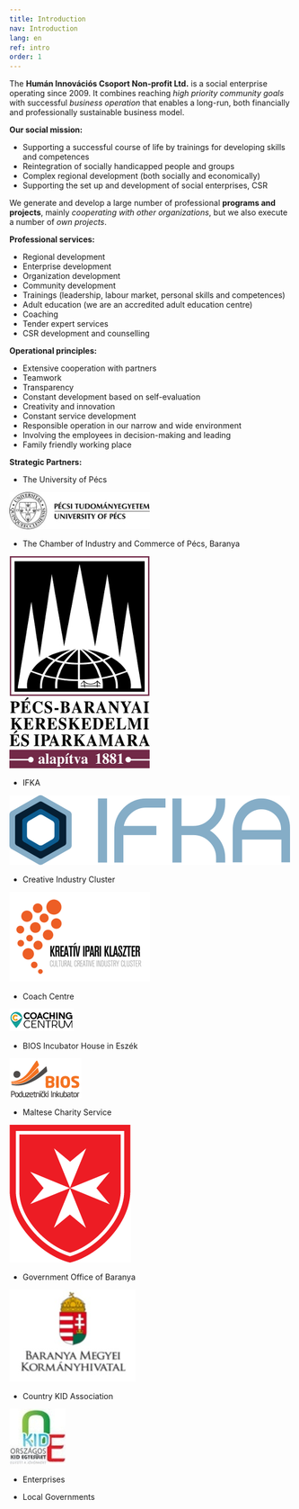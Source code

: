 ```yaml
---
title: Introduction
nav: Introduction
lang: en
ref: intro
order: 1
---
```


The __Humán Innovációs Csoport Non-profit Ltd.__ is a social enterprise operating since 2009. It combines reaching _high priority community goals_ with successful _business
operation_ that enables a long-run, both financially and professionally sustainable
business model.

__Our social mission:__
- Supporting a successful course of life by trainings for developing skills and competences
- Reintegration of socially handicapped people and groups
- Complex regional development (both socially and economically)
- Supporting the set up and development of social enterprises, CSR

We generate and develop a large number of professional __programs and projects__,
mainly _cooperating with other organizations_, but we also execute a number of _own
projects_.

__Professional services:__
- Regional development
- Enterprise development
- Organization development
- Community development
- Trainings (leadership, labour market, personal skills and competences)
- Adult education (we are an accredited adult education centre)
- Coaching
- Tender expert services
- CSR development and counselling

__Operational principles:__

- Extensive cooperation with partners
- Teamwork
- Transparency
- Constant development based on self-evaluation
- Creativity and innovation
- Constant service development
- Responsible operation in our narrow and wide environment
- Involving the employees in decision-making and leading
- Family friendly working place

__Strategic Partners:__

- The University of Pécs

![The University of Pécs logo](../assets/img/ptelogo.jpg)

- The Chamber of Industry and Commerce of Pécs, Baranya

![The Chamber of Industry and Commerce of Pécs logo](../assets/img/pbkik_logo.jpg)

- IFKA

![IFKA logo](../assets/img/ifka-logo.svg)

- Creative Industry Cluster

![Creative Industry Cluster logo](../assets/img/ccic.png)

- Coach Centre

![Coaching Centre logo](../assets/img/logo_cc.png)

- BIOS Incubator House in Eszék

![BIOS logo](../assets/img/logo_bios.png)

- Maltese Charity Service

![Maltese Charity logo](../assets/img/MMSZ_logo.png)

- Government Office of Baranya

![Government Office of Baranya logo](../assets/img/logo_kormanyhiv.jpg)

- Country KID Association

![Country KID Association logo](../assets/img/kid.jpg)

- Enterprises

- Local Governments
